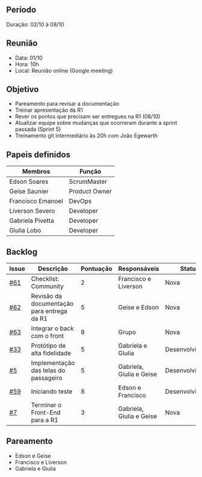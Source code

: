 ## Período
Duração: 02/10 à 08/10


## Reunião
* Data: 01/10
* Hora: 10h
* Local: Reunião online (Google meeting)


## Objetivo
- Pareamento para revisar a documentação
- Treinar apresentação da R1
- Rever os pontos que precisam ser entregues na R1 (08/10)
- Atualizar equipe sobre mudanças que ocorreram durante a sprint passada (Sprint 5)
- Treinamento git intermediário às 20h com João Egewarth

## Papeis definidos
| Membros  |  Função  |
| ------------------- | ------------------- |
|  Edson Soares |  ScrumMaster |
|  Geise Saunier |  Product Owner |
|  Francisco Emanoel |  DevOps |
|  Liverson Severo |  Developer |
|  Gabriela Pivetta |  Developer |
|  Giulia Lobo |  Developer |


## Backlog
| Issue | Descrição | Pontuação | Responsáveis | Status | Prioridade | Repositório |
| ------------------- | ------------------- | ------------------- | ------------------- | ------------------- |------------------- |------------------- | 
|  [#61](https://github.com/fga-eps-mds/2020-1-Ziguen/issues/61) |  Checklist: Community | 2 | Francisco e Liverson  |  Nova | 1  |  [Backend](https://github.com/fga-eps-mds/2020-1-Ziguen/issues/61)  |
|  [#62](https://github.com/fga-eps-mds/2020-1-Ziguen/issues/62) |  Revisão da documentação para entrega da R1  |  5  | Geise e Edson | Nova | 1  | [Backend](https://github.com/fga-eps-mds/2020-1-Ziguen/issues/62)  |
| [#63](https://github.com/fga-eps-mds/2020-1-Ziguen/issues/63) |  integrar o back com o front | 8  | Grupo | Nova |   | [Backend](https://github.com/fga-eps-mds/2020-1-Ziguen/issues/63)  |
|  [#33](https://github.com/fga-eps-mds/2020-1-Ziguen/issues/33) |  Protótipo de alta fidelidade | 5 | Gabriela e Giulia  |  Desenvolvimento | 1  |  [Backend](https://github.com/fga-eps-mds/2020-1-Ziguen/issues/33)  |
|  [#5](https://github.com/fga-eps-mds/2020.1-Ziguen-Front/issues/5) |  Implementação das telas do passageiro  | 5  | Gabriela, Giulia e Geise | Desenvolvimento | 2 | [Frontend](https://github.com/fga-eps-mds/2020.1-Ziguen-Front/issues/5) |
|  [#59](https://github.com/fga-eps-mds/2020-1-Ziguen/issues/59) |  Iniciando teste | 8  | Edson e Francisco  |  Desenvolvimento |  2 |  [Backend](https://github.com/fga-eps-mds/2020-1-Ziguen/issues/59) |
| [#7](https://github.com/fga-eps-mds/2020.1-Ziguen-Front/issues/7) | Terminar o Front-End para a R1   |  3 | Gabriela, Giulia e Geise | Nova | 1 | [Frontend](https://github.com/fga-eps-mds/2020.1-Ziguen-Front/issues/7) |


## Pareamento
- Edson e Geise 
- Francisco e Liverson 
- Gabriela e Giulia 
